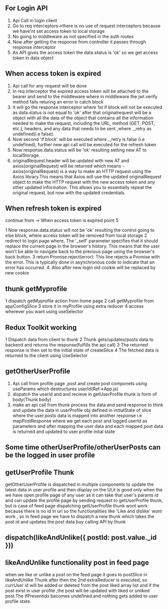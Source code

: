 ## For Login API

1. Api Call in login client
2. Go to req interceptors->there is no use of request interceptors because we have'nt set access token to local storage
3. No going to middleware as not specified in the auth routes
4. Now after getting the response from controller it passes through response interceptor
5. As API gives the access token the data.status is 'ok' so we get access token in data object

## When access token is expired

1. Api call for any request will be done
2. In req interceptor the expired access token will be attached to the bearer and send to the middleware where in middleware the jwt.verify method fails returing an error in catch block
3. It will go the response interceptor where 1st if block will not be executed as data.status is not equal to 'ok' after that originalrequest will be a object with all the data of the object that contains all the information needed to make the request, including the URL, method (GET, POST, etc.), headers, and any data that needs to be sent ,where .\_retry as undefined(i.e false).
4. Now second 'if block' will be executed where .\_retry is false (i.e undefined), further new api call will be executed for the refresh token
5. Now response.data.status will be 'ok' resulting setting new AT to localStorage.
6. originalRequest.header will be updated with new AT and axios(originalRequest) will be returned which means - axios(originalRequest) is a way to make an HTTP request using the Axios library.This means that Axios will use the updated originalRequest object to make the HTTP request with the new access token and any other updated information. This allows you to essentially repeat the original request, but now with the updated credentials.

## When refresh token is expired

continue from -> When access token is expired point 5

1 Now response.data.status will not be 'ok' resulting the control going to else block, where access token will be removed from local storage
2 redirect to login page where, The '\_self' parameter specifies that it should replace the current page in the browser's history. This means that the user won't be able to navigate back to the previous page using the browser's back button.
3 return Promise.reject(error): This line rejects a Promise with the error. This is typically done in asynchronous code to indicate that an error has occurred. 4. Also after new login old cookie will be replaced by new cookie

## thunk getMyprofile

1 dispatch getMyprofile action from home page
2 call getMyprofile from appConfigSlice
3 store it in myProfile using extra reducer
4 access wherever you want using useSelector

## Redux Toolkit working

1 Dispatch data from client to thunk
2 Thunk gets/updates/posts data to backend and returns the response(fulfills the api call)
3 The returned response is then set to the initial state of createSlice
4 The fetched data is returned to the client using UseSelector

## getOtherUserProfile

1. Api call from profile page ,post and create post componets using useParams which destructures userId(Ref->App.js)
2. dispatch the userId and and recieve in getUserProfile thunk is form of body(Thunk body)
3. make an api call from thunk process the data and send response to think and update the data in userProfile obj defined in initialState of slice where the user.posts data is mapped into another response i.e mapPostResponse where we get each post and logged userId as parameters and after mapping the user data and each mapped post data is returned and updated to user profile inital state

## Some time otherUserProfile/otherUserPosts can be the logged in user profile

## getUserProfile Thunk

getOtherUserProfile is dispatched in multiple components to update the latest data in user profile and then display on the UI,it is good only when the we have open profile page of any user as it can take that user's params id and can update the profile page by sending request to getUserProfile thunk, but is case of feed page dispatching getUserProfile thunk wont work because there is no id in url so the functionalities like 'Like and dislike' wont work , so in feed page we have to dispatch a new thunk which takes the post id and updates the post data buy calling API by thunk

## dispatch(likeAndUnlike({ postId: post.value.\_id }))

## likeAndUnlike functionality post in feed page

when we like or unlike a post on the feed page it goes to postSlice in likeAndUnlike Thunk after then the 2nd extraReducer is executed, so currUser id will be added or deleted from the post liked array list and if the post exist in user profile ,the post will be updated with liked or unliked post.The ifPresentidx becomes undefined and nothing gets added to user profile state.
